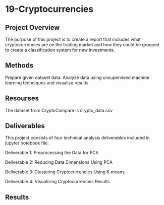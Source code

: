 # 19-Cryptocurrencies
## Project Overview
The purpose of this project is to create a report that includes what cryptocurrencies are on the trading market and how they could be grouped to create a classification system for new investments.

## Methods
Prepare given dataset data. Analyze data using unsupervised machine learning techniques and visualize results.

## Resourses
The dataset from CryptoCompare is crypto_data.csv

## Deliverables
This project consists of four technical analysis deliverables included in jupyter notebook file:

Deliverable 1: Preprocessing the Data for PCA

Deliverable 2: Reducing Data Dimensions Using PCA

Deliverable 3: Clustering Cryptocurrencies Using K-means

Deliverable 4: Visualizing Cryptocurrencies Results
## Results